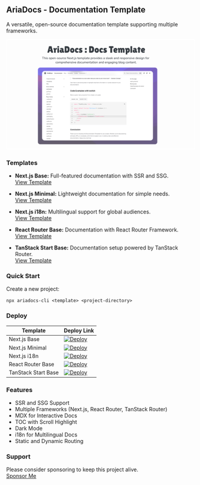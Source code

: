 ## AriaDocs - Documentation Template

A versatile, open-source documentation template supporting multiple frameworks.

<img src="./public/public-og.png" />

### Templates

- **Next.js Base:** Full-featured documentation with SSR and SSG.  
  [View Template](https://github.com/nisabmohd/Aria-Docs/tree/master/nextjs-base)

- **Next.js Minimal:** Lightweight documentation for simple needs.  
  [View Template](https://github.com/nisabmohd/Aria-Docs/tree/master/nextjs-minimal)

- **Next.js i18n:** Multilingual support for global audiences.  
  [View Template](https://github.com/nisabmohd/Aria-Docs/tree/master/nextjs-i18n)

- **React Router Base:** Documentation with React Router Framework.  
  [View Template](https://github.com/nisabmohd/Aria-Docs/tree/master/react-router-base)

- **TanStack Start Base:** Documentation setup powered by TanStack Router.  
  [View Template](https://github.com/nisabmohd/Aria-Docs/tree/master/tanstack-start-base)

### Quick Start

Create a new project:

```plaintext
npx ariadocs-cli <template> <project-directory>
```

### Deploy

| Template            | Deploy Link                                                                                                                                                                                                                                             |
| ------------------- | ------------------------------------------------------------------------------------------------------------------------------------------------------------------------------------------------------------------------------------------------------- |
| Next.js Base        | [![Deploy](https://vercel.com/button)](https://vercel.com/new/clone?repository-url=https://github.com/nisabmohd/Aria-Docs&project-name=nextjs-base&root-directory=nextjs-base)                                                                          |
| Next.js Minimal     | [![Deploy](https://vercel.com/button)](https://vercel.com/new/clone?repository-url=https://github.com/nisabmohd/Aria-Docs&project-name=nextjs-minimal&root-directory=nextjs-minimal)                                                                    |
| Next.js i18n        | [![Deploy](https://vercel.com/button)](https://vercel.com/new/clone?repository-url=https://github.com/nisabmohd/Aria-Docs&project-name=nextjs-i18n&root-directory=nextjs-i18n)                                                                          |
| React Router Base   | [![Deploy](https://vercel.com/button)](https://vercel.com/new/clone?repository-url=https://github.com/nisabmohd/Aria-Docs&project-name=react-router-base&root-directory=react-router-base)                                                              |
| TanStack Start Base | [![Deploy](https://vercel.com/button)](https://vercel.com/new/clone?repository-url=https://github.com/nisabmohd/Aria-Docs&project-name=tanstack-start-base&root-directory=tanstack-start-base&build-command=npm%20run%20build%20--%20--preset%20vercel) |

### Features

- SSR and SSG Support
- Multiple Frameworks (Next.js, React Router, TanStack Router)
- MDX for Interactive Docs
- TOC with Scroll Highlight
- Dark Mode
- i18n for Multilingual Docs
- Static and Dynamic Routing

### Support

Please consider sponsoring to keep this project alive.  
[Sponsor Me](https://github.com/sponsors/rdp77)
